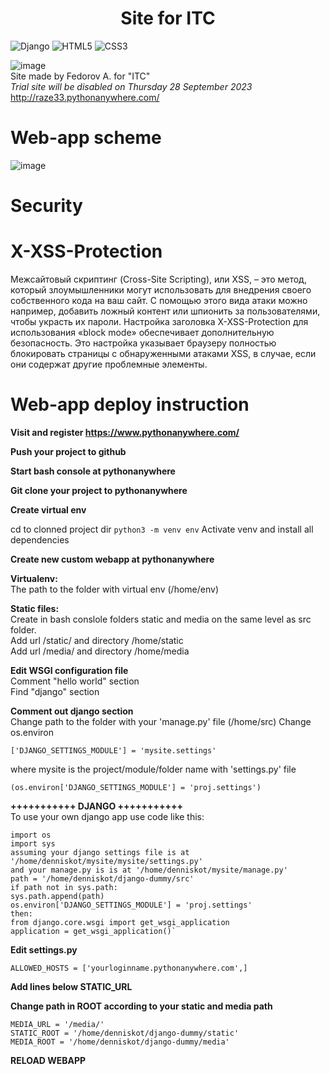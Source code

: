 <h1 align="center">Site for ITC</h1> 

![Django](https://img.shields.io/badge/django-%23092E20.svg?style=for-the-badge&logo=django&logoColor=white) ![HTML5](https://img.shields.io/badge/html5-%23E34F26.svg?style=for-the-badge&logo=html5&logoColor=white) ![CSS3](https://img.shields.io/badge/css3-%231572B6.svg?style=for-the-badge&logo=css3&logoColor=white)  

  ![image](https://img.shields.io/badge/onwork-text)   
  Site made by Fedorov A. for "ITC"  
  _Trial site will be disabled on Thursday 28 September 2023_  
  http://raze33.pythonanywhere.com/
  
# Web-app scheme
  ![image](https://github.com/razeasd/itc/assets/66547997/ad78442f-fe2a-4e3b-a580-64e71257c58b)

# Security
# X-XSS-Protection
Межсайтовый скриптинг (Cross-Site Scripting), или XSS, – это метод, который злоумышленники могут использовать для внедрения своего собственного кода на ваш сайт. С помощью этого вида атаки можно например, добавить ложный контент или шпионить за пользователями, чтобы украсть их пароли. Настройка заголовка X-XSS-Protection для использования «block mode» обеспечивает дополнительную безопасность. Это настройка указывает браузеру полностью блокировать страницы с обнаруженными атаками XSS, в случае, если они содержат другие проблемные элементы.

# Web-app deploy instruction 
**Visit and register https://www.pythonanywhere.com/**

**Push your project to github**

**Start bash console at pythonanywhere**

**Git clone your project to pythonanywhere**

**Create virtual env**

cd to clonned project dir
`python3 -m venv env`
Activate venv and install all dependencies

**Create new custom webapp at pythonanywhere**  

**Virtualenv:**  
The path to the folder with virtual env (/home/env)   

**Static files:**  
Create in bash conslole folders static and media on the same level as src folder.   
Add url /static/ and directory /home/static  
Add url /media/ and directory /home/media  

**Edit WSGI configuration file**  
Comment "hello world" section  
Find "django" section

**Comment out django section**  
Change path to the folder with your 'manage.py' file (/home/src)
Change os.environ
```
['DJANGO_SETTINGS_MODULE'] = 'mysite.settings'
```
where mysite is the project/module/folder name with 'settings.py' file 
```
(os.environ['DJANGO_SETTINGS_MODULE'] = 'proj.settings')
```

**+++++++++++ DJANGO +++++++++++**   
To use your own django app use code like this:  
```
import os  
import sys  
assuming your django settings file is at '/home/denniskot/mysite/mysite/settings.py'  
and your manage.py is is at '/home/denniskot/mysite/manage.py'  
path = '/home/denniskot/django-dummy/src'  
if path not in sys.path:  
sys.path.append(path)  
os.environ['DJANGO_SETTINGS_MODULE'] = 'proj.settings'  
then:
from django.core.wsgi import get_wsgi_application
application = get_wsgi_application()`
```
**Edit settings.py**

```
ALLOWED_HOSTS = ['yourloginname.pythonanywhere.com',]
```
**Add lines below STATIC_URL**

**Change path in ROOT according to your static and media path**

```
MEDIA_URL = '/media/'
STATIC_ROOT = '/home/denniskot/django-dummy/static'
MEDIA_ROOT = '/home/denniskot/django-dummy/media' 
```
**RELOAD WEBAPP**

